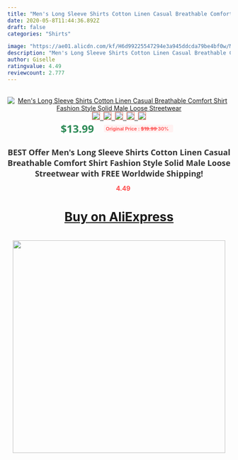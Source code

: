 ```yaml
---
title: "Men's Long Sleeve Shirts Cotton Linen Casual Breathable Comfort Shirt Fashion Style Solid Male Loose Streetwear"
date: 2020-05-8T11:44:36.892Z
draft: false
categories: "Shirts"

image: "https://ae01.alicdn.com/kf/H6d99225547294e3a945ddcda79be4bf0w/Men-s-Long-Sleeve-Shirts-Cotton-Linen-Casual-Breathable-Comfort-Shirt-Fashion-Style-Solid-Male-Loose.png_220x220.png"
description: "Men's Long Sleeve Shirts Cotton Linen Casual Breathable Comfort Shirt Fashion Style Solid Male Loose Streetwear"
author: Giselle
ratingvalue: 4.49
reviewcount: 2.777
---
```

<br>
<div style="text-align: center;">
<a href="https://s.click.aliexpress.com/e/_AU3ivJ" target="_blank" rel="nofollow noopener noreferrer"><img alt="Men's Long Sleeve Shirts Cotton Linen Casual Breathable Comfort Shirt Fashion Style Solid Male Loose Streetwear" class="magnifier-image" src="https://ae01.alicdn.com/kf/H6d99225547294e3a945ddcda79be4bf0w/Men-s-Long-Sleeve-Shirts-Cotton-Linen-Casual-Breathable-Comfort-Shirt-Fashion-Style-Solid-Male-Loose.png_220x220.png_640x640.jpg">
<br>
<img style="border:1px solid salmon" src="https://ae01.alicdn.com/kf/H6d99225547294e3a945ddcda79be4bf0w/Men-s-Long-Sleeve-Shirts-Cotton-Linen-Casual-Breathable-Comfort-Shirt-Fashion-Style-Solid-Male-Loose.png_120x120.jpg">&nbsp;&nbsp;<img style="border:1px solid salmon" src="https://ae01.alicdn.com/kf/H55b569c54b1a428fbb85e9be93d5823ca/Men-s-Long-Sleeve-Shirts-Cotton-Linen-Casual-Breathable-Comfort-Shirt-Fashion-Style-Solid-Male-Loose.jpg_120x120.jpg">&nbsp;&nbsp;<img style="border:1px solid salmon" src="https://ae01.alicdn.com/kf/H67b705d2651d41529348f9599bbbfa61D/Men-s-Long-Sleeve-Shirts-Cotton-Linen-Casual-Breathable-Comfort-Shirt-Fashion-Style-Solid-Male-Loose.jpg_120x120.jpg">&nbsp;&nbsp;<img style="border:1px solid salmon" src="https://ae01.alicdn.com/kf/H94e51ed33aa84de1932949661423f33eT/Men-s-Long-Sleeve-Shirts-Cotton-Linen-Casual-Breathable-Comfort-Shirt-Fashion-Style-Solid-Male-Loose.jpg_120x120.jpg">&nbsp;&nbsp;<img style="border:1px solid salmon" src="https://ae01.alicdn.com/kf/H31aaee78a0b5432fb952b16840a3967cJ/Men-s-Long-Sleeve-Shirts-Cotton-Linen-Casual-Breathable-Comfort-Shirt-Fashion-Style-Solid-Male-Loose.jpg_120x120.jpg"></a></div><br0>
<div style="text-align: center;"><span style="background-color: white; border: 0px; box-sizing: border-box; color: seagreen; display: inline-block; font-family: &quot;open sans&quot; , &quot;arial&quot; , &quot;helvetica&quot; , sans-serif , &quot;heiti&quot;; font-size: 24px; font-stretch: inherit; font-weight: 700; line-height: inherit; margin: 0px 10px 0px 0px; padding: 0px; vertical-align: middle;">$13.99 </span>
<span style="background: rgb(255 , 241 , 241); border-radius: 3px; border: 0px; box-sizing: border-box; color: #ff4747; display: inline-block; font-family: inherit; font-size: 12px; font-stretch: inherit; font-style: inherit; font-variant: inherit; font-weight: 600; line-height: inherit; margin: 0px; padding: 2px 5px; transform: scale(0.9); vertical-align: middle;">Original Price : <b style="text-decoration: line-through;">$19.99 </b> 30%&nbsp;&nbsp;</span></div>
<h1 style="color: #333333; display: inline-block; font-family: &quot;open sans&quot; , &quot;arial&quot; , &quot;helvetica&quot; , sans-serif , &quot;heiti&quot;; font-size: 18px; font-stretch: inherit; font-weight: 700; text-align: center;">BEST Offer Men's Long Sleeve Shirts Cotton Linen Casual Breathable Comfort Shirt Fashion Style Solid Male Loose Streetwear with FREE Worldwide Shipping!</h1>
<div style="color: #ff4747; text-align: center;">
<img src="https://4.bp.blogspot.com/-M0ZcTcb-5uY/XleCXlxnR4I/AAAAAAAAAEc/OrjgMkXV1oMQFaCRZj5HQwOCBcu3w1FegCPcBGAYYCw/s1600/star.png" style="height: 15px;">&nbsp;<b>4.49</b></div>
<div class="button_cont" align="center"><a class="buynow_a" href="https://s.click.aliexpress.com/e/_AU3ivJ" target="_blank" rel="nofollow noopener noreferrer"><H1>Buy on AliExpress</H1></a></div><br>
<div class="separator" style="clear: both; text-align: center;">
<img src="https://lh3.googleusercontent.com/-pTy5HemUv9M/XlePHvY0dAI/AAAAAAAAAE4/0nX5iRUoIWY8eMW9Dpxeirr157OZliDIgCLcBGAsYHQ/s1600/badge.gif" width="480">
</div>
